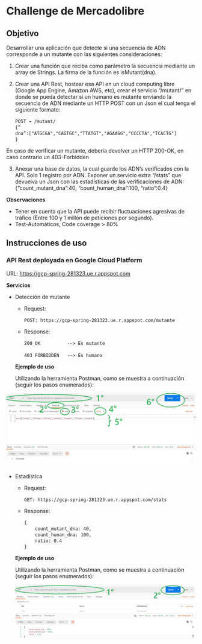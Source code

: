 # Challenge de Mercadolibre

## Objetivo

Desarrollar una aplicación que detecte si una secuencia de ADN corresponde a un mutante con las siguientes consideraciones:


1. Crear una función que reciba como parámetro la secuencia mediante un array de Strings. La firma de la función es isMutant(dna).

2. Crear una API Rest, hostear esa API en un cloud computing libre (Google App Engine, Amazon AWS, etc), crear el servicio “/mutant/” en donde se pueda detectar si un humano es mutante enviando la secuencia de ADN mediante un HTTP POST con un Json el cual tenga el siguiente formato:
    ```
    POST → /mutant/
    {“
    dna”:["ATGCGA","CAGTGC","TTATGT","AGAAGG","CCCCTA","TCACTG"]
    }
    ```

En caso de verificar un mutante, debería devolver un HTTP 200-OK, en caso contrario un
403-Forbidden

3. Anexar una base de datos, la cual guarde los ADN’s verificados con la API. Solo 1 registro por ADN. Exponer un servicio extra “/stats” que devuelva un Json con las estadísticas de las verificaciones de ADN: {“count_mutant_dna”:40, “count_human_dna”:100, “ratio”:0.4}

**Observaciones**
- Tener en cuenta que la API puede recibir fluctuaciones agresivas de tráfico (Entre 100 y 1 millón de peticiones por segundo).
- Test-Automáticos, Code coverage > 80%


## Instrucciones de uso

### API Rest deployada en Google Cloud Platform

URL: https://gcp-spring-281323.ue.r.appspot.com

**Servicios**

- Detección de mutante
   - Request:
        ```
        POST: https://gcp-spring-281323.ue.r.appspot.com/mutante
        ```
   - Response:
        ```
        200 OK          --> Es mutante
        
        403 FORBIDDEN   --> Es humano
        ```
   **Ejemplo de uso**
   
   Utilizando la herramienta Postman, como se muestra a continuación (seguir los pasos enumerados): 
        
![alt text](https://github.com/valejandrov/mercadolibre-webflux/blob/master/images/postmanpostpasos.jpg?raw=true)

        
- Estadística
   - Request:
        ```
        GET: https://gcp-spring-281323.ue.r.appspot.com/stats
        ```
   - Response:
        ```
        {
            count_mutant_dna: 40,
            count_human_dna: 100,
            ratio: 0.4
        }
        ```    
   **Ejemplo de uso**
   
   Utilizando la herramienta Postman, como se muestra a continuación (seguir los pasos enumerados): 
   
   ![alt text](https://github.com/valejandrov/mercadolibre-webflux/blob/master/images/postmanget.jpg?raw=true)
